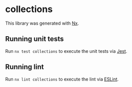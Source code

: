 # collections

This library was generated with [Nx](https://nx.dev).

## Running unit tests

Run `nx test collections` to execute the unit tests via [Jest](https://jestjs.io).

## Running lint

Run `nx lint collections` to execute the lint via [ESLint](https://eslint.org/).
